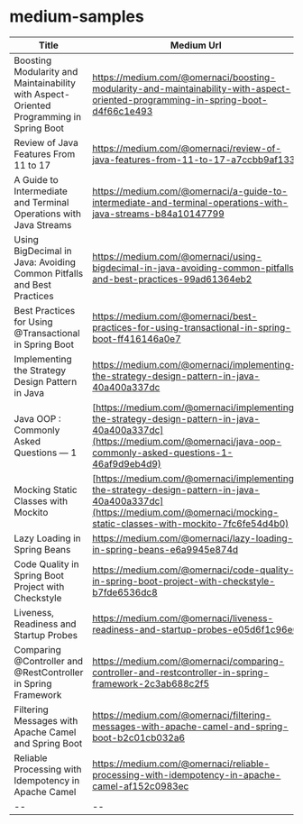 # medium-samples

| Title | Medium Url | Repo
| --- | --- | --- | 
| Boosting Modularity and Maintainability with Aspect-Oriented Programming in Spring Boot | https://medium.com/@omernaci/boosting-modularity-and-maintainability-with-aspect-oriented-programming-in-spring-boot-d4f66c1e493 | *account-aop* |
| Review of Java Features From 11 to 17 | https://medium.com/@omernaci/review-of-java-features-from-11-to-17-a7ccbb9af133 | *features* |
| A Guide to Intermediate and Terminal Operations with Java Streams | https://medium.com/@omernaci/a-guide-to-intermediate-and-terminal-operations-with-java-streams-b84a10147799 | *stream-exercise* |
| Using BigDecimal in Java: Avoiding Common Pitfalls and Best Practices | https://medium.com/@omernaci/using-bigdecimal-in-java-avoiding-common-pitfalls-and-best-practices-99ad61364eb2 | *</>* |
| Best Practices for Using @Transactional in Spring Boot | https://medium.com/@omernaci/best-practices-for-using-transactional-in-spring-boot-ff416146a0e7 | *</>* |
| Implementing the Strategy Design Pattern in Java | https://medium.com/@omernaci/implementing-the-strategy-design-pattern-in-java-40a400a337dc | *strategy-example* |
| Java OOP : Commonly Asked Questions — 1 | [https://medium.com/@omernaci/implementing-the-strategy-design-pattern-in-java-40a400a337dc](https://medium.com/@omernaci/java-oop-commonly-asked-questions-1-46af9d9eb4d9) | [*java-oop*](https://javapulse.github.io/studious-adventure/#-4-java-oop) |
| Mocking Static Classes with Mockito | [https://medium.com/@omernaci/implementing-the-strategy-design-pattern-in-java-40a400a337dc](https://medium.com/@omernaci/mocking-static-classes-with-mockito-7fc6fe54d4b0) | *payment* |
| Lazy Loading in Spring Beans | https://medium.com/@omernaci/lazy-loading-in-spring-beans-e6a9945e874d | *lazy-example* |
| Code Quality in Spring Boot Project with Checkstyle | https://medium.com/@omernaci/code-quality-in-spring-boot-project-with-checkstyle-b7fde6536dc8 | *checkstyle-example*|
| Liveness, Readiness and Startup Probes | https://medium.com/@omernaci/liveness-readiness-and-startup-probes-e05d6f1c96e0 | *</>* |
| Comparing @Controller and @RestController in Spring Framework | https://medium.com/@omernaci/comparing-controller-and-restcontroller-in-spring-framework-2c3ab688c2f5 | *</>* |
| Filtering Messages with Apache Camel and Spring Boot | https://medium.com/@omernaci/filtering-messages-with-apache-camel-and-spring-boot-b2c01cb032a6 | *camel-example*|
| Reliable Processing with Idempotency in Apache Camel | https://medium.com/@omernaci/reliable-processing-with-idempotency-in-apache-camel-af152c0983ec | *camel-example* |
| -- | -- | -- |
